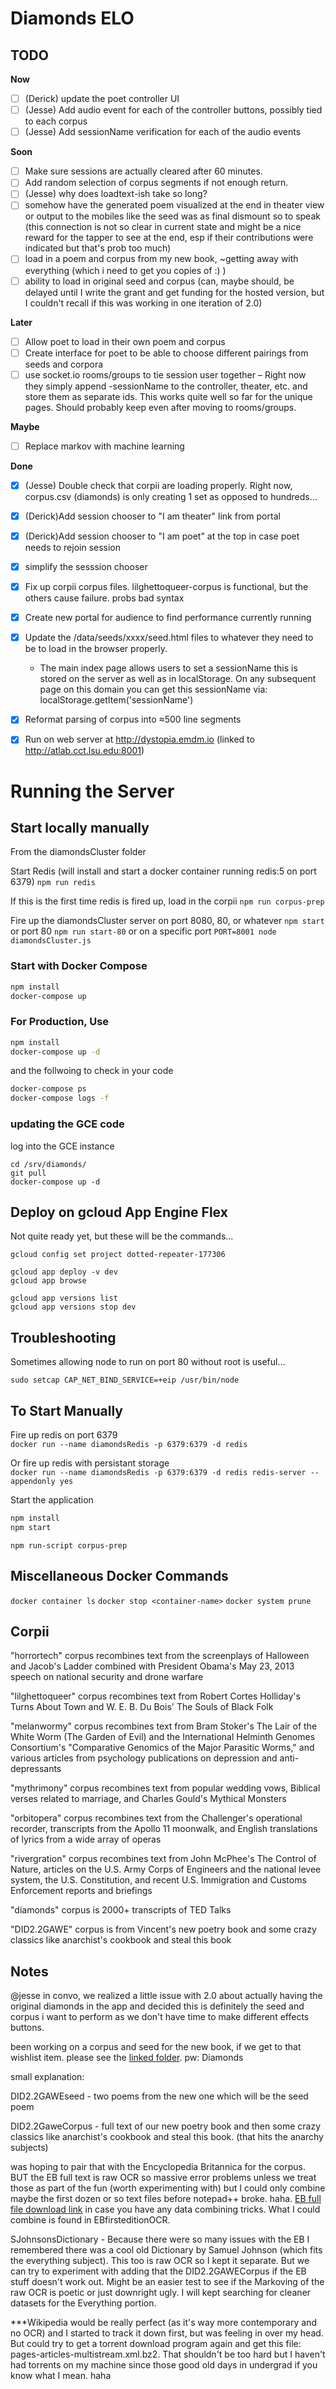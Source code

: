 # Diamonds ELO

## TODO

**Now**
- [ ] (Derick) update the poet controller UI
- [ ] (Jesse) Add audio event for each of the controller buttons, possibly tied to each corpus
- [ ] (Jesse) Add sessionName verification for each of the audio events

**Soon**
- [ ] Make sure sessions are actually cleared after 60 minutes.
- [ ] Add random selection of corpus segments if not enough return.
- [ ] (Jesse) why does loadtext-ish take so long?
- [ ] somehow have the generated poem visualized at the end in theater view or output to the mobiles like the seed was as final dismount so to speak (this connection is not so clear in current state and might be a nice reward for the tapper to see at the end, esp if their contributions were indicated but that's prob too much)
- [ ] load in a poem and corpus from my new book, ~getting away with everything (which i need to get you copies of :) )
- [ ] ability to load in original seed and corpus (can, maybe should, be delayed until I write the grant and get funding for the hosted version, but I couldn't recall if this was working in one iteration of 2.0)

**Later**
- [ ] Allow poet to load in their own poem and corpus
- [ ] Create interface for poet to be able to choose different pairings from seeds and corpora
- [ ] use socket.io rooms/groups to tie session user together – Right now they simply append -sessionName to the controller, theater, etc. and store them as separate ids.  This works quite well so far for the unique pages. Should probably keep even after moving to rooms/groups.

**Maybe**
- [ ] Replace markov with machine learning

**Done**
- [x] (Jesse) Double check that corpii are loading properly. Right now, corpus.csv (diamonds) is only creating 1 set as opposed to hundreds...
- [x] (Derick)Add session chooser to "I am theater" link from portal
- [x] (Derick)Add session chooser to "I am poet" at the top in case poet needs to rejoin session
- [x] simplify the sesssion chooser
- [x] Fix up corpii corpus files.  lilghettoqueer-corpus is functional, but the others cause failure.  probs bad syntax
- [x] Create new portal for audience to find performance currently running
- [x] Update the /data/seeds/xxxx/seed.html files to whatever they need to be to load in the browser properly.
  - The main index page allows users to set a sessionName this is stored on the server as well as in localStorage.  On any subsequent page on this domain you can get this sessionName via:  localStorage.getItem('sessionName')
- [x] Reformat parsing of corpus into ≈500 line segments
- [x] Run on web server at http://dystopia.emdm.io (linked to http://atlab.cct.lsu.edu:8001)


# Running the Server

## Start locally manually
From the diamondsCluster folder

Start Redis (will install and start a docker container running redis:5 on port 6379)
```npm run redis``` 

If this is the first time redis is fired up, load in the corpii
```npm run corpus-prep```

Fire up the diamondsCluster server on port 8080, 80, or whatever
```npm start``` or port 80 ```npm run start-80``` or on a specific port ```PORT=8001 node diamondsCluster.js```

### Start with Docker Compose

```bash
npm install
docker-compose up
```
### For Production, Use

```bash
npm install
docker-compose up -d
```

and the follwoing to check in your code

```bash
docker-compose ps
docker-compose logs -f
```

### updating the GCE code

log into the GCE instance

```
cd /srv/diamonds/
git pull
docker-compose up -d
```

## Deploy on gcloud App Engine Flex

Not quite ready yet, but these will be the commands...

```gcloud config set project dotted-repeater-177306```

```
gcloud app deploy -v dev
gcloud app browse
```

```
gcloud app versions list
gcloud app versions stop dev
```


## Troubleshooting

Sometimes allowing node to run on port 80 without root is useful...

`sudo setcap CAP_NET_BIND_SERVICE=+eip /usr/bin/node`
 
## To Start Manually

Fire up redis on port 6379  
`docker run --name diamondsRedis -p 6379:6379 -d redis`

Or fire up redis with persistant storage  
`docker run --name diamondsRedis -p 6379:6379 -d redis redis-server --appendonly yes`

Start the application  
```bash
npm install
npm start
```

`npm run-script corpus-prep`

## Miscellaneous Docker Commands
`docker container ls`
`docker stop <container-name>`
`docker system prune`

## Corpii

"horrortech" corpus recombines text from the screenplays of Halloween and Jacob's Ladder combined with President Obama's May 23, 2013 speech on national security and drone warfare

"lilghettoqueer" corpus recombines text from Robert Cortes Holliday's Turns About Town and W. E. B. Du Bois' The Souls of Black Folk

"melanwormy" corpus recombines text from Bram Stoker's The Lair of the White Worm (The Garden of Evil) and the International Helminth Genomes Consortium's "Comparative Genomics of the Major Parasitic Worms," and various articles from psychology publications on depression and anti-depressants 

"mythrimony" corpus recombines text from popular wedding vows, Biblical verses related to marriage, and Charles Gould's Mythical Monsters

"orbitopera" corpus recombines text from the Challenger's operational recorder, transcripts from the Apollo 11 moonwalk, and English translations of lyrics from a wide array of operas 

"rivergration" corpus recombines text from John McPhee's The Control of Nature, articles on the U.S. Army Corps of Engineers and the national levee system, the U.S. Constitution, and recent U.S. Immigration and Customs Enforcement reports and briefings

"diamonds" corpus is 2000+ transcripts of TED Talks

"DID2.2GAWE" corpus is from Vincent's new poetry book and some crazy classics like anarchist's cookbook and steal this book

## Notes

@jesse in convo, we realized a little issue with 2.0 about actually having the original diamonds in the app and decided this is definitely the seed and corpus i want to perform as we don't have time to make different effects buttons. 

been working on a corpus and seed for the new book, if we get to that wishlist item. please see the [linked folder](https://surfdrive.surf.nl/files/index.php/s/FKowTcQ7JS0IeyE). pw: Diamonds

small explanation:

DID2.2GAWEseed - two poems from the new one which will be the seed poem

DID2.2GaweCorpus - full text of our new poetry book and then some crazy classics like anarchist's cookbook and steal this book. (that hits the anarchy subjects)

was hoping to pair that with the Encyclopedia Britannica for the corpus. BUT the EB full text is raw OCR so massive error problems unless we treat those as part of the fun (worth experimenting with) but I could only combine maybe the first dozen or so text files before notepad++ broke. haha. [EB full file download link](https://data.nls.uk/data/digitised-collections/encyclopaedia-britannica/) in case you have any data combining tricks. What I could combine is found in EBfirsteditionOCR.

SJohnsonsDictionary - Because there were so many issues with the EB I remembered there was a cool old Dictionary by Samuel Johnson (which fits the everything subject). This too is raw OCR so I kept it separate. But we can try to experiment with adding that the DID2.2GAWECorpus if the EB stuff doesn't work out. Might be an easier test to see if the Markoving of the raw OCR is poetic or just downright ugly. I will kept searching for cleaner datasets for the Everything portion. 

***Wikipedia would be really perfect (as it's way more contemporary and no OCR) and I started to track it down first, but was feeling in over my head. But could try to get a torrent download program again and get this file: pages-articles-multistream.xml.bz2. That shouldn't be too hard but I haven't had torrents on my machine since those good old days in undergrad if you know what I mean. haha
